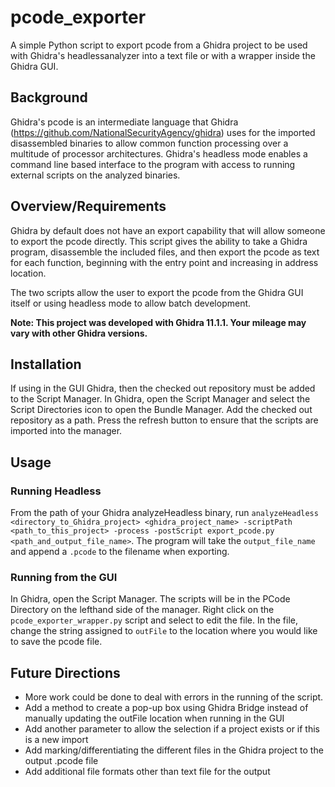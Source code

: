 # pcode_exporter
A simple Python script to export pcode from a Ghidra project to be used with Ghidra's headlessanalyzer into a text file or with a wrapper inside the Ghidra GUI.
## Background
Ghidra's pcode is an intermediate language that Ghidra (https://github.com/NationalSecurityAgency/ghidra) uses for the imported disassembled binaries to allow common function processing over a multitude of processor architectures. Ghidra's headless mode enables a command line based interface to the program with access to running external scripts on the analyzed binaries. 
## Overview/Requirements
Ghidra by default does not have an export capability that will allow someone to export the pcode directly. This script gives the ability to take a Ghidra program, disassemble the included files, and then export the pcode as text for each function, beginning with the entry point and increasing in address location.  

The two scripts allow the user to export the pcode from the Ghidra GUI itself or using headless mode to allow batch development.

**Note: This project was developed with Ghidra 11.1.1. Your mileage may vary with other Ghidra versions.** 

## Installation
If using in the GUI Ghidra, then the checked out repository must be added to the Script Manager. In Ghidra, open the Script Manager and select the Script Directories icon to open the Bundle Manager. Add the checked out repository as a path. Press the refresh button to ensure that the scripts are imported into the manager. 

## Usage 
### Running Headless 
From the path of your Ghidra analyzeHeadless binary, run `analyzeHeadless <directory_to_Ghidra_project> <ghidra_project_name> -scriptPath <path_to_this_project> -process -postScript export_pcode.py <path_and_output_file_name>`. The program will take the `output_file_name` and append a `.pcode` to the filename when exporting. 

### Running from the GUI
In Ghidra, open the Script Manager. The scripts will be in the PCode Directory on the lefthand side of the manager. Right click on the `pcode_exporter_wrapper.py` script and select to edit the file. In the file, change the string assigned to `outFile` to the location where you would like to save the pcode file. 

## Future Directions
* More work could be done to deal with errors in the running of the script. 
* Add a method to create a pop-up box using Ghidra Bridge instead of manually updating the outFile location when running in the GUI
* Add another parameter to allow the selection if a project exists or if this is a new import
* Add marking/differentiating the different files in the Ghidra project to the output .pcode file
* Add additional file formats other than text file for the output